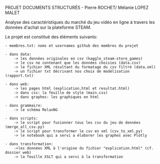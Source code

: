 PROJET DOCUMENTS STRUCTURÉS - Pierre ROCHET/ Mélanie LOPEZ MALET


Analyse des caractéristiques du marché du jeu vidéo en ligne à travers les données d'achat sur la plateforme STEAM.



Le projet est constitué des éléments suivants:
	
	- membres.txt: noms et usernames github des membres du projet

	- dans data: 
		-> les données originales en csv (kaggle_steam-store_games) 
		-> le csv ne contenant que les données choisies (data.csv)
		-> le fichier XML résultant du formatage du csv filtré (data.xml)
		-> un fichier txt décrivant nos choix de modélisation (rapport.txt)

	- dans web: 
		-> les pages html (explication.html et resultat.html)
		-> dans css: la feuille de style (main.css)
		-> dans graphes: les graphiques en html
	
	- dans grammaire:
		-> le schéma RelaxNG

	- dans scripts:
		-> le script pour fusionner tous les csv du jeu de données (merge_all_csv.py)
		-> le script pour transformer le csv en xml (csv_to_xml.py)
		-> le notebook qui a servi a élaborer les graphes avec Plotly

	- dans transformation:
		->les données XML à l'origine du fichier "explication.html" (cf. dossier web)
		-> la feuille XSLT qui a servi à la transformation
		



